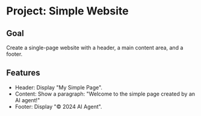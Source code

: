 # Project: Simple Website

## Goal
Create a single-page website with a header, a main content area, and a footer.

## Features
- Header: Display "My Simple Page".
- Content: Show a paragraph: "Welcome to the simple page created by an AI agent!"
- Footer: Display "© 2024 AI Agent".
